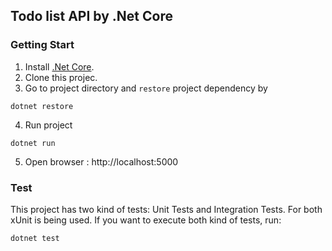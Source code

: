 ## Todo list API by .Net Core

### Getting Start
1. Install [.Net Core](https://www.microsoft.com/net/core).
2. Clone this projec.
3. Go to project directory and `restore` project dependency by
```
dotnet restore
```
4. Run project
```
dotnet run
```
5. Open browser : http://localhost:5000

### Test
This project has two kind of tests: Unit Tests and Integration Tests. For both xUnit is being used. If you want to execute both kind of tests, run:
```
dotnet test
```
